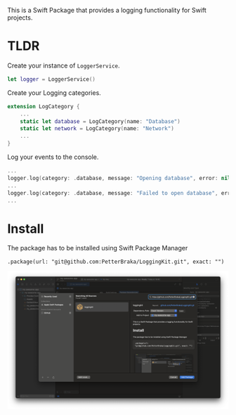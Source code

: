 This is a Swift Package that provides a logging functionality for Swift projects.

# TLDR
Create your instance of `LoggerService`.
```Swift
let logger = LoggerService()
```

Create your Logging categories.
```Swift
extension LogCategory {
    ...
    static let database = LogCategory(name: "Database")
    static let network = LogCategory(name: "Network")
    ...
}
```
Log your events to the console.
```Swift
...
logger.log(category: .database, message: "Opening database", error: nil, level: .debug)
...
logger.log(category: .database, message: "Failed to open database", error: error, level: .debug)
...
```

# Install
The package has to be installed using Swift Package Manager

```
.package(url: "git@github.com:PetterBraka/LoggingKit.git", exact: "")
```
![importing-package](importing-package.png)
